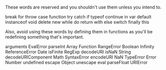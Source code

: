 These words are reserved and you shouldn't use them unless you intend to. 

break
for
throw
case
function
try
catch
if
typeof
continue
in
var
default
instanceof
void
delete
new
while
do
return
with
else
switch
finally
this


Also, avoid using these words by defining them in functions as you'll be redefining something that's important.

arguments
EvalError
parseInt
Array
Function
RangeError
Boolean
Infinity
ReferenceError
Date
isFinite
RegExp
decodeURI
isNaN
String
decodeURIComponent
Math
SyntaxError
encodeURI
NaN
TypeError
Error
Number
undefined
escape
Object
unescape
eval
parseFloat
URIError